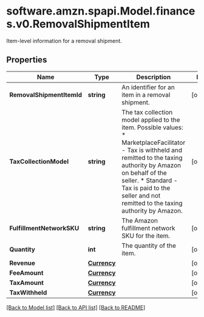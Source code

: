 # software.amzn.spapi.Model.finances.v0.RemovalShipmentItem
Item-level information for a removal shipment.

## Properties

Name | Type | Description | Notes
------------ | ------------- | ------------- | -------------
**RemovalShipmentItemId** | **string** | An identifier for an item in a removal shipment. | [optional] 
**TaxCollectionModel** | **string** | The tax collection model applied to the item.  Possible values:  * MarketplaceFacilitator - Tax is withheld and remitted to the taxing authority by Amazon on behalf of the seller.  * Standard - Tax is paid to the seller and not remitted to the taxing authority by Amazon. | [optional] 
**FulfillmentNetworkSKU** | **string** | The Amazon fulfillment network SKU for the item. | [optional] 
**Quantity** | **int** | The quantity of the item. | [optional] 
**Revenue** | [**Currency**](Currency.md) |  | [optional] 
**FeeAmount** | [**Currency**](Currency.md) |  | [optional] 
**TaxAmount** | [**Currency**](Currency.md) |  | [optional] 
**TaxWithheld** | [**Currency**](Currency.md) |  | [optional] 

[[Back to Model list]](../README.md#documentation-for-models) [[Back to API list]](../README.md#documentation-for-api-endpoints) [[Back to README]](../README.md)


